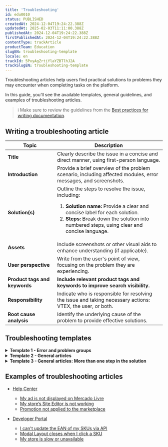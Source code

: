 ```yaml
---
title: 'Troubleshooting'
id: edu0010
status: PUBLISHED
createdAt: 2024-12-04T19:24:22.388Z
updatedAt: 2025-02-03T11:11:00.388Z
publishedAt: 2024-12-04T19:24:22.388Z
firstPublishedAt: 2024-12-04T19:24:22.388Z
contentType: trackArticle
productTeam: Education
slugEN: troubleshooting-template
locale: en
trackId: 5PxyAgZrtiYlaYZBTlhJ2A
trackSlugEN: troubleshooting-template
---
```


Troubleshooting articles help users find practical solutions to problems they may encounter when completing tasks on the platform.

In this guide, you’ll see the available templates, general guidelines, and examples of troubleshooting articles.

> ℹ️ Make sure to review the guidelines from the [Best practices for writing documentation](https://contentguide.vtex.com/docs/documentation/documentation-overview#best-practices-for-writing-documentation).

## Writing a troubleshooting article

| **Topic** | **Description** |
| ------------ | ---------------------- |
| **Title** | Clearly describe the issue in a concise and direct manner, using first-person language. |
| **Introduction** | Provide a brief overview of the problem scenario, including affected modules, error messages, and screenshots. |
| **Solution(s)** | Outline the steps to resolve the issue, including: <ol><li><b>Solution name:</b> Provide a clear and concise label for each solution.</li><li><b>Steps:</b> Break down the solution into numbered steps, using clear and concise language.</li></ol> |
| **Assets** | Include screenshots or other visual aids to enhance understanding (if applicable). |
| **User perspective** | Write from the user's point of view, focusing on the problem they are experiencing. |
| **Product tags and keywords** | **Include relevant product tags and keywords to improve search visibility.** |
| **Responsibility** | Indicate who is responsible for resolving the issue and taking necessary actions: VTEX, the user, or both. |
| **Root cause analysis** | Identify the underlying cause of the problem to provide effective solutions. |

## Troubleshooting templates

<details>
<summary><b>Template 1 - Error and problem groups</b></summary>

```md
# Title
Product tags: [Add products related to the problem. Example: Orders and Payments]

Keywords: [Words that help identify the article content in a search. Example: Unidentified order, SKU, etc.]

[Add a brief introduction describing the problem faced by the user. Whenever possible, limit this to 2 paragraphs.]

## Solution

To identify the meaning and determine the specific correction for each error message, see the table below:

Error type or message
Meaning
Required action
`{Add the error message}` or

Add the error type
[Describe the meaning of the message or the cause of the error type. Example: Order not found on VTEX (item removed from the catalog or incorrect information).]
[Guide the user with clear instructions. Example: provide a summary of the steps, mention another article, or recommend contacting support for further assistance.]
```

</details>

<details>
<summary><b>Template 2 - General articles</b></summary>

```md
# Title

Product tags: [Add products related to the problem. Example: Orders and Payments]

Keywords: [Words that help identify the article content in a search. Example: Unidentified order, SKU, etc.]

[Add a brief introduction describing the problem faced by the user. Limit this to 2 paragraphs.]

## Solution

[Describe possible solutions to solve the reported error. When there are multiple steps to fix the error, these should be divided into individual steps, see the next template, Template 3 - General articles: More than one step in the solution.]

To solve this problem, there are several solutions you can consider:

- [Solution name 1](#solution-name-1): [Describe the scenario for this problem. Example: "Site Editor doesn't open."]

- [Solution name 2](#solution-name-2): …

### Solution name 1

[Example title: "Checking roles"]

[Describe what needs to be done to solve the problem and the expected outcome.]

### Solution name 2

.
.
.
```

</details>

<details>
<summary><b>Template 3 - General articles: More than one step in the solution</b></summary>

```md
# Alternative title

### Solution name 1

[Example Title: Configure your VTEX account]

[Describe in investigative steps. Within each step, describe the necessary steps to solve the problem and the expected outcome.]

### Step 1 - Step name 1

.
.
.

#### Step 2 - Step name 2

.
.
.

### Solution name 2

.
.
.
#### Step 1 - Step name 1

.
.
.

#### Step 2 - Step name 2

.
.
.
```

</details>

## Examples of troubleshooting articles

- [Help Center](https://help.vtex.com/category/troubleshooting--39pDkp8qxSll6mGj0tWViz)
  - [My ad is not displayed on Mercado Livre](https://help.vtex.com/tutorial/my-ad-is-not-displayed-on-mercado-livre--2UpudfowEvG97e2lstj4qc)
  - [My store’s Site Editor is not working](https://help.vtex.com/tutorial/my-stores-site-editor-is-not-working--3A6Ois91zEZ8zpKJp1wsP2)
  - [Promotion not applied to the marketplace](https://help.vtex.com/tutorial/promotion-not-applied-to-the-marketplace--2pxlVpzgThuw2wTEISRwA2)

- [Developer Portal](https://developers.vtex.com/docs/troubleshooting)
  - [I can't update the EAN of my SKUs via API](https://developers.vtex.com/docs/troubleshooting/i-cant-update-the-ean-of-my-skus-via-api)
  - [Modal Layout closes when I click a SKU](https://developers.vtex.com/docs/troubleshooting/modal-layout-closes-when-i-click-a-sku)
  - [My store is slow or unavailable](https://developers.vtex.com/docs/troubleshooting/my-store-is-slow-or-unavailable)
